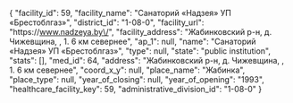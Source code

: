 {
    "facility_id": 59,
    "facility_name": "Санаторий «Надзея» УП «Брестоблгаз»",
    "district_id": "1-08-0",
    "facility_url": "https:\/\/www.nadzeya.by\/",
    "facility_address": "Жабинковский р-н, д. Чижевщина, , 1. 6 км севернее",
    "ap_1": null,
    "name": "Санаторий «Надзея» УП «Брестоблгаз»",
    "type": null,
    "state": "public institution",
    "stats": [],
    "med_id": 64,
    "address": "Жабинковский р-н, д. Чижевщина, , 1. 6 км севернее",
    "coord_x_y": null,
    "place_name": "Жабинка",
    "place_type": null,
    "year_of_closing": null,
    "year_of_opening": "1993",
    "healthcare_facility_key": 59,
    "administrative_division_id": "1-08-0"
}